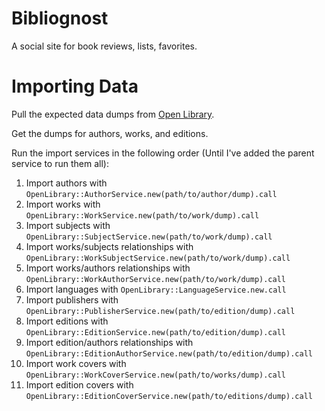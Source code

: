# Bibliognost

A social site for book reviews, lists, favorites.

# Importing Data

Pull the expected data dumps from [Open Library](https://openlibrary.org/developers/dumps).

Get the dumps for authors, works, and editions.

Run the import services in the following order (Until I've added the parent service to run them all):

1. Import authors with `OpenLibrary::AuthorService.new(path/to/author/dump).call`
2. Import works with `OpenLibrary::WorkService.new(path/to/work/dump).call`
3. Import subjects with `OpenLibrary::SubjectService.new(path/to/work/dump).call`
4. Import works/subjects relationships with `OpenLibrary::WorkSubjectService.new(path/to/work/dump).call`
5. Import works/authors relationships with `OpenLibrary::WorkAuthorService.new(path/to/work/dump).call`
6. Import languages with `OpenLibrary::LanguageService.new.call`
7. Import publishers with `OpenLibrary::PublisherService.new(path/to/edition/dump).call`
8. Import editions with `OpenLibrary::EditionService.new(path/to/edition/dump).call`
9. Import edition/authors relationships with `OpenLibrary::EditionAuthorService.new(path/to/edition/dump).call`
10. Import work covers with `OpenLibrary::WorkCoverService.new(path/to/works/dump).call`
11. Import edition covers with `OpenLibrary::EditionCoverService.new(path/to/editions/dump).call`
